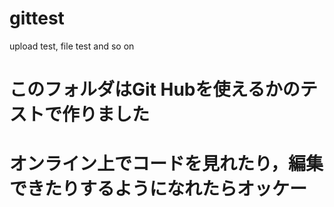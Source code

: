 # gittest
upload test, file test and so on

# このフォルダはGit Hubを使えるかのテストで作りました
# オンライン上でコードを見れたり，編集できたりするようになれたらオッケー
